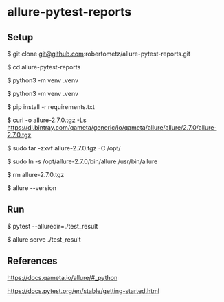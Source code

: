 # allure-pytest-reports

## Setup

$ git clone git@github.com:robertometz/allure-pytest-reports.git

$ cd allure-pytest-reports

$ python3 -m venv .venv

$ python3 -m venv .venv

$ pip install -r requirements.txt 

$ curl -o allure-2.7.0.tgz -Ls https://dl.bintray.com/qameta/generic/io/qameta/allure/allure/2.7.0/allure-2.7.0.tgz  

$ sudo tar -zxvf allure-2.7.0.tgz -C /opt/

$ sudo ln -s /opt/allure-2.7.0/bin/allure /usr/bin/allure  

$ rm allure-2.7.0.tgz

$ allure --version  

## Run

$ pytest --alluredir=./test_result

$ allure serve ./test_result

## References

https://docs.qameta.io/allure/#_python

https://docs.pytest.org/en/stable/getting-started.html
